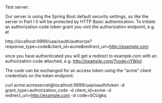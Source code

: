 Test server:

Our server is using the Spring Boot default security settings, so like the server in Part I it will be protected by HTTP Basic authentication. To initiate an authorization code token grant you visit the authorization endpoint, e.g. at 

http://localhost:9999/uaa/oauth/authorize?response_type=code&client_id=acme&redirect_uri=http://example.com 

once you have authenticated you will get a redirect to example.com with an authorization code attached, e.g. 
http://example.com/?code=jYWioI.


The code can be exchanged for an access token using the “acme” client credentials on the token endpoint:

curl acme:acmesecret@localhost:9999/uaa/oauth/token -d grant_type=authorization_code -d client_id=acme -d redirect_uri=http://example.com -d code=0CUgkq